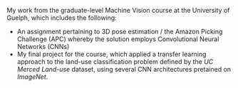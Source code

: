 My work from the graduate-level Machine Vision course at the University of Guelph, which includes the following:
- An assignment pertaining to 3D pose estimation / the Amazon Picking Challenge (APC) whereby the solution employs Convolutional Neural  Networks (CNNs)
- My final project for the course, which applied a transfer learning approach to the land-use classification problem defined by the <em>UC Merced Land-use</em> dataset, using several CNN architectures pretained on <em>ImageNet</em>. 

